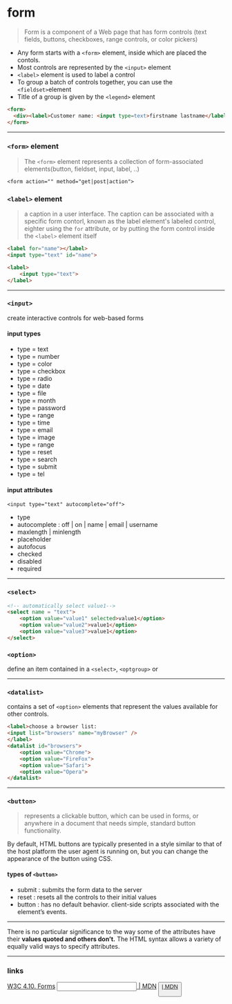 # form

> Form is a component of a Web page that has form controls (text fields, buttons, checkboxes, range controls, or color pickers)

- Any form starts with a `<form>` element, inside which are placed the contols.
- Most controls are represented by the `<input>` element
- `<label>` element is used to label a control
- To group a batch of controls together, you can use the `<fieldset>`element
- Title of a group is given by the `<legend>` element


```html
<form>
  <div><label>Customer name: <input type=text>firstname lastname</label></div>
</form>
```

---


### `<form>` element

> The `<form>` element represents a collection of form-associated elements(button, fieldset, input, label, ..)

 
`<form action="" method="get|post|action">`




### `<label>` element

> a caption in a user interface. The caption can be associated with a specific form contorl, known as the label element's labeled control, eighter using the `for` attribute, or by putting the form control inside the `<label>` element itself


```html
<label for="name"></label>
<input type="text" id="name">
```

```html
<label>
	<input type="text">
</label>

```

---

### `<input>`
create interactive controls for web-based forms

#### input types
- type = text
- type = number
- type = color
- type = checkbox
- type = radio
- type = date
- type = file
- type = month
- type = password
- type = range
- type = time
- type = email
- type = image
- type = range
- type = reset
- type = search
- type = submit
- type = tel



#### input attributes

`<input type="text" autocomplete="off">`

- type
- autocomplete : off | on | name | email | username 
- maxlength | minlength
- placeholder
- autofocus
- checked
- disabled
- required

---

### `<select>`

```html
<!-- automatically select value1-->
<select name = "text">
	<option value="value1" selected>value1</option>
	<option value="value2">value1</option>
	<option value="value3">value1</option>
</select>

```


### `<option>`
define an item contained in a `<select>`, `<optgroup>` or <datalist>
`<option>` can represent menu items in popups and other lists of items in an html document.

---

### `<datalist>`
contains a set of `<option>` elements that represent the values available for other controls.

```html
<label>choose a browser list:
<input list="browsers" name="myBrowser" />
</label>
<datalist id="browsers">
	<option value="Chrome">
	<option value="FireFox">
	<option value="Safari">
	<option value="Opera">
</datalist>

```

---

### `<button>`

> represents a clickable button, which can be used in forms, or anywhere in a document that needs simple, standard button functionality. 


By default, HTML buttons are typically presented in a style similar to that of the host platform the user agent is running on, but you can change the appearance of the button using CSS.



#### types of `<button>`

- submit : submits the form data to the server
- reset : resets all the controls to their initial values
- button : has no default behavior. client-side scripts associated with the element’s events.



---

There is no particular significance to the way some of the attributes have their **values quoted and others don’t.** The HTML syntax allows a variety of equally valid ways to specify attributes.

---

### links

[W3C 4.10. Forms](https://www.w3.org/TR/2017/REC-html52-20171214/sec-forms.html#sec-forms)
[<input> | MDN](https://developer.mozilla.org/en-US/docs/Web/HTML/Element/input)
[<button> | MDN](https://developer.mozilla.org/en-US/docs/Web/HTML/Element/button)